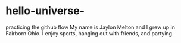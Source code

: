 # hello-universe-
practicing the github flow
My name is Jaylon Melton and I grew up in Fairborn Ohio. I enjoy sports, hanging out with friends, and partying.
